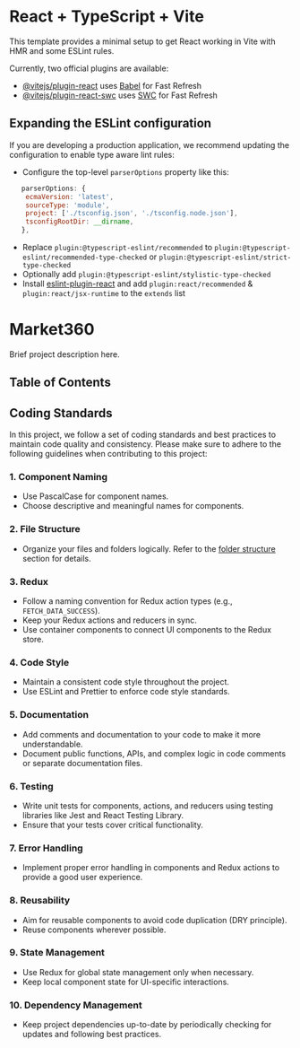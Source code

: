 # React + TypeScript + Vite

This template provides a minimal setup to get React working in Vite with HMR and some ESLint rules.

Currently, two official plugins are available:

- [@vitejs/plugin-react](https://github.com/vitejs/vite-plugin-react/blob/main/packages/plugin-react/README.md) uses [Babel](https://babeljs.io/) for Fast Refresh
- [@vitejs/plugin-react-swc](https://github.com/vitejs/vite-plugin-react-swc) uses [SWC](https://swc.rs/) for Fast Refresh

## Expanding the ESLint configuration

If you are developing a production application, we recommend updating the configuration to enable type aware lint rules:

- Configure the top-level `parserOptions` property like this:

```js
   parserOptions: {
    ecmaVersion: 'latest',
    sourceType: 'module',
    project: ['./tsconfig.json', './tsconfig.node.json'],
    tsconfigRootDir: __dirname,
   },
```

- Replace `plugin:@typescript-eslint/recommended` to `plugin:@typescript-eslint/recommended-type-checked` or `plugin:@typescript-eslint/strict-type-checked`
- Optionally add `plugin:@typescript-eslint/stylistic-type-checked`
- Install [eslint-plugin-react](https://github.com/jsx-eslint/eslint-plugin-react) and add `plugin:react/recommended` & `plugin:react/jsx-runtime` to the `extends` list

# Market360

Brief project description here.

## Table of Contents

## Coding Standards

In this project, we follow a set of coding standards and best practices to maintain code quality and consistency. Please make sure to adhere to the following guidelines when contributing to this project:

### 1. Component Naming

- Use PascalCase for component names.
- Choose descriptive and meaningful names for components.

### 2. File Structure

- Organize your files and folders logically. Refer to the [folder structure](#folder-structure) section for details.

### 3. Redux

- Follow a naming convention for Redux action types (e.g., `FETCH_DATA_SUCCESS`).
- Keep your Redux actions and reducers in sync.
- Use container components to connect UI components to the Redux store.

### 4. Code Style

- Maintain a consistent code style throughout the project.
- Use ESLint and Prettier to enforce code style standards.

### 5. Documentation

- Add comments and documentation to your code to make it more understandable.
- Document public functions, APIs, and complex logic in code comments or separate documentation files.

### 6. Testing

- Write unit tests for components, actions, and reducers using testing libraries like Jest and React Testing Library.
- Ensure that your tests cover critical functionality.

### 7. Error Handling

- Implement proper error handling in components and Redux actions to provide a good user experience.

### 8. Reusability

- Aim for reusable components to avoid code duplication (DRY principle).
- Reuse components wherever possible.

### 9. State Management

- Use Redux for global state management only when necessary.
- Keep local component state for UI-specific interactions.

### 10. Dependency Management

- Keep project dependencies up-to-date by periodically checking for updates and following best practices.
